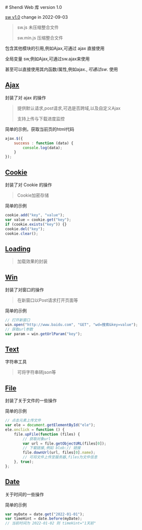 ﻿﻿﻿# Shendi Web 库
version 1.0

[sw v1.0](https://1711680493.github.io) change in 2022-09-03



>sw.js			未压缩整合文件
>
>sw.min.js	压缩整合文件



包含其他模块的引用,例如Ajax,可通过 ajax 直接使用

全局变量 sw,例如Ajax,可通过sw.ajax来使用

甚至可以直接使用其内函数/属性,例如ajax.$, 可通过 sw.$ 使用



## [Ajax](Ajax)
封装了对 ajax 的操作

>提供默认请求,post请求,可选是否跨域,以及自定义Ajax
>
>支持上传与下载进度监控



简单的示例，获取当前页的html代码

```javascript
ajax.$({
	success : function (data) {
		console.log(data);
	}
});
```





## [Cookie](Cookie)
封装了对 Cookie 的操作

>Cookie加密存储



简单的示例

```javascript
cookie.add("key", "value");
var value = cookie.get("key");
if (cookie.exists("key")) {}
cookie.del("key");
cookie.clear();
```





## [Loading](Loading)

>加载效果的封装



## [Win](Win)
封装了对窗口的操作

>在新窗口以Post请求打开页面等



简单的示例

```javascript
// 打开新窗口
win.open("http://www.baidu.com", "GET", "wd=搜索&key=value");
// 获取url参数
var param = win.getUrlParam("key");
```





## [Text](Text)

字符串工具

>可将字符串转json等





## [File](File)

封装了关于文件的一些操作



简单的示例

```javascript
// 点击元素上传文件
var ele = document.getElementById("ele");
ele.onclick = function () {
    file.upFile(function (files) {
        // 获取对象url
        var url = file.getObjectURL(files[0]);
        // 下载链接,例如 blob:// 链接
        file.downUrl(url, files[0].name);
        // 可将文件上传至服务器,files为文件信息
    }, true);
};
```



## [Date](Date)

关于时间的一些操作



简单的示例

```javascript
var myDate = date.get("2022-01-01");
var timeHint = date.before(myDate);
// 当前时间为 2022-01-02 则 timeHint="1天前"
```



